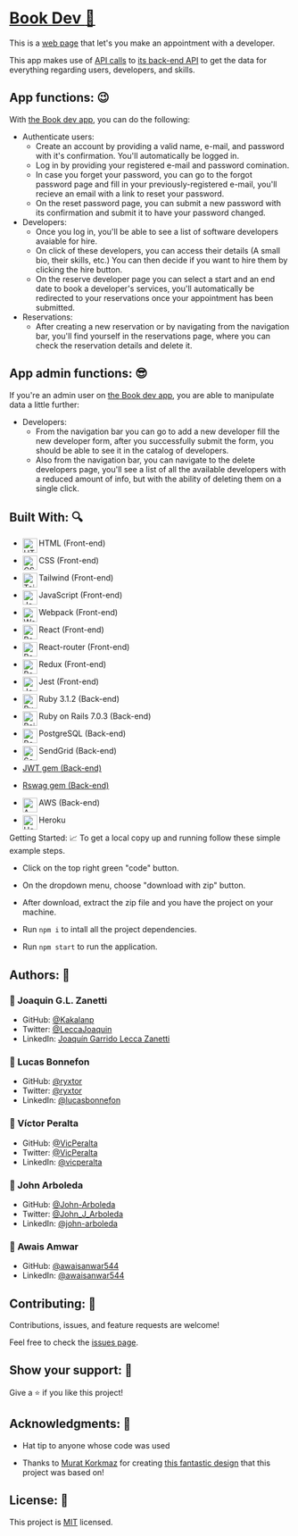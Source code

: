 # [Book Dev :green_book:](https://book-dev.herokuapp.com/)

This is a [web page](https://book-dev.herokuapp.com/) that let's you make an appointment with a developer.

This app makes use of [API calls](https://bookdev-api.herokuapp.com/api-docs/index.html) to [its back-end API](https://github.com/awaisanwar544/final-capstone-api) to get the data for everything regarding users, developers, and skills.

## App functions: :wink:

With [the Book dev app](https://book-dev.herokuapp.com/), you can do the following:

- Authenticate users:
  - Create an account by providing a valid name, e-mail, and password with it's confirmation. You'll automatically be logged in.
  - Log in by providing your registered e-mail and password comination.
  - In case you forget your password, you can go to the forgot password page and fill in your previously-registered e-mail, you'll recieve an email with a link to reset your password.
  - On the reset password page, you can submit a new password with its confirmation and submit it to have your password changed.
- Developers:
  - Once you log in, you'll be able to see a list of software developers avaiable for hire.
  - On click of these developers, you can access their details (A small bio, their skills, etc.) You can then decide if you want to hire them by clicking the hire button.
  - On the reserve developer page you can select a start and an end date to book a developer's services, you'll automatically be redirected to your reservations once your appointment has been submitted.
- Reservations:
  - After creating a new reservation or by navigating from the navigation bar, you'll find yourself in the reservations page, where you can check the reservation details and delete it.
  
## App admin functions: :sunglasses:

If you're an admin user on [the Book dev app](https://book-dev.herokuapp.com/), you are able to manipulate data a little further:

- Developers:
  - From the navigation bar you can go to add a new developer fill the new developer form, after you successfully submit the form, you should be able to see it in the catalog of developers.
  - Also from the navigation bar, you can navigate  to the delete developers page, you'll see a list of all the available developers with a reduced amount of info, but with the ability of deleting them on a single click.
  
## Built With: :mag:

- HTML (Front-end) <img align="left" alt="HTML5" width="26px" src="https://github.com/get-icon/geticon/raw/master/icons/html-5.svg" />
- CSS (Front-end) <img align="left" alt="CSS3" width="26px" src="https://github.com/get-icon/geticon/raw/master/icons/css-3.svg" />
- Tailwind (Front-end) <img align="left" alt="Tailwind" width="26px" src="https://github.com/get-icon/geticon/raw/master/icons/tailwindcss-icon.svg" />
- JavaScript (Front-end) <img align="left" alt="JavaScript" width="26px" src="https://github.com/get-icon/geticon/raw/master/icons/javascript.svg" />
- Webpack (Front-end) <img align="left" alt="Webpack" width="26px" src="https://github.com/get-icon/geticon/raw/master/icons/webpack.svg" />
- React (Front-end) <img align="left" alt="React" width="26px" src="https://github.com/get-icon/geticon/raw/master/icons/react.svg" />
- React-router (Front-end) <img align="left" alt="React-router" width="26px" src="https://github.com/get-icon/geticon/raw/master/icons/react-router.svg" />
- Redux (Front-end) <img align="left" alt="Redux" width="26px" src="https://github.com/get-icon/geticon/raw/master/icons/redux.svg" />
- Jest (Front-end) <img align="left" alt="Jest" width="26px" src="https://github.com/get-icon/geticon/raw/master/icons/jest.svg" />

- Ruby 3.1.2 (Back-end) <img align="left" alt="Ruby" width="26px" src="https://github.com/get-icon/geticon/raw/master/icons/ruby.svg" />
- Ruby on Rails 7.0.3 (Back-end) <img align="left" alt="Rails" width="26px" src="https://github.com/get-icon/geticon/raw/master/icons/rails.svg" />
- PostgreSQL (Back-end) <img align="left" alt="Postgresql" width="26px" src="https://github.com/get-icon/geticon/raw/master/icons/postgresql.svg" />
- SendGrid (Back-end) <img align="left" alt="Sendgrid" width="26px" src="https://github.com/get-icon/geticon/raw/master/icons/sendgrid.svg" />
- [JWT gem (Back-end)](https://github.com/jwt/ruby-jwt)
- [Rswag gem (Back-end)](https://github.com/rswag/rswag)
- AWS (Back-end) <img align="left" alt="AWS" width="26px" src="https://github.com/get-icon/geticon/raw/master/icons/aws.svg" />

- Heroku <img align="left" alt="Heroku" width="26px" src="https://github.com/get-icon/geticon/raw/master/icons/heroku-icon.svg" />

Getting Started: :chart_with_upwards_trend:
To get a local copy up and running follow these simple example steps.

- Click on the top right green "code" button.

- On the dropdown menu, choose "download with zip" button.

- After download, extract the zip file and you have the project on your machine.

- Run `npm i` to intall all the project dependencies.

- Run `npm start` to run the application.


## Authors: 👋

### 👤 Joaquin G.L. Zanetti
- GitHub: [@Kakalanp](https://github.com/Kakalanp)
- Twitter: [@LeccaJoaquin](https://twitter.com/LeccaJoaquin)
- LinkedIn: [Joaquín Garrido Lecca Zanetti](https://www.linkedin.com/in/joaquin-garrido-lecca-zanetti/)

### 👤 Lucas Bonnefon

- GitHub: [@ryxtor](https://github.com/ryxtor)
- Twitter: [@ryxtor](https://twitter.com/ryxtor)
- LinkedIn: [@lucasbonnefon](https://www.linkedin.com/in/lucasbonnefon/)

### 👤 Víctor Peralta

- GitHub: [@VicPeralta](https://github.com/VicPeralta)
- Twitter: [@VicPeralta](https://twitter.com/VicPeralta)
- LinkedIn: [@vicperalta](https://www.linkedin.com/in/vicperalta/)

### 👤 John Arboleda

- GitHub: [@John-Arboleda](https://github.com/John-Arboleda)
- Twitter: [@John_J_Arboleda](https://twitter.com/John_J_Arboleda)
- LinkedIn: [@john-arboleda](https://www.linkedin.com/in/john-arboleda/)

### 👤 Awais Amwar

- GitHub: [@awaisanwar544](https://github.com/awaisanwar544)
- LinkedIn: [@awaisanwar544](https://www.linkedin.com/in/awaisanwar544/)


## Contributing: 🤝

Contributions, issues, and feature requests are welcome!

Feel free to check the [issues page](../../issues/).

## Show your support: 🌟

Give a ⭐️ if you like this project!

## Acknowledgments: 📝

- Hat tip to anyone whose code was used

- Thanks to [Murat Korkmaz](https://www.behance.net/muratk) for creating [this fantastic design](https://www.behance.net/gallery/26425031/Vespa-Responsive-Redesign) that this project was based on!

## License: :monocle_face:

This project is [MIT](./LICENSE) licensed.
